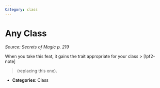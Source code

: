 ```yaml
---
Category: class
---
```

# Any Class  
*Source: Secrets of Magic p. 219*  

When you take this feat, it gains the trait appropriate for your class > [!pf2-note]
> (replacing this one).

- **Categories**: Class